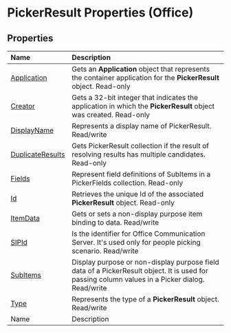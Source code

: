 
# PickerResult Properties (Office)

## Properties



|**Name**|**Description**|
|:-----|:-----|
| [Application](6c5cfb43-8c2c-47c5-38a7-60688420c862.md)|Gets an  **Application** object that represents the container application for the **PickerResult** object. Read-only|
| [Creator](ffc2b93f-d4db-582c-6b20-d7b9a6929cf8.md)|Gets a 32-bit integer that indicates the application in which the  **PickerResult** object was created. Read-only|
| [DisplayName](2d6e3e75-b088-b66c-20f4-d8e1d7566046.md)|Represents a display name of PickerResult. Read/write|
| [DuplicateResults](5f08ff79-faf7-cc6d-45d5-3ed1d32a5e02.md)|Gets PickerResult collection if the result of resolving results has multiple candidates. Read-only|
| [Fields](c4be996c-cb3d-cdd4-3cc7-34f502fef4b8.md)|Represent field definitions of SubItems in a PickerFields collection. Read-only|
| [Id](aed3a8be-416d-757d-7fee-d22a96d8295f.md)|Retrieves the unique Id of the associated  **PickerResult** object. Read-only|
| [ItemData](e5fd2078-0ab2-eab2-8c97-093b441ccd41.md)|Gets or sets a non-display purpose item binding to data. Read/write|
| [SIPId](b1442592-1a6c-4f30-5242-2f2c080a6e46.md)|Is the identifier for Office Communication Server. It's used only for people picking scenario. Read/write|
| [SubItems](a728f398-4d67-49cc-9ae8-6b14f1923e34.md)|Display purpose or non-display purpose field data of a PickerResult object. It is used for passing column values in a Picker dialog. Read/write|
| [Type](e7e0356a-7d21-c9f4-81f3-4ac096c5ab4f.md)|Represents the type of a  **PickerResult** object. Read/write|
|Name|Description|
